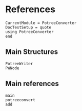 # References
```@meta
CurrentModule = PotreeConverter
DocTestSetup = quote
using PotreeConverter
end
```

## Main Structures
```@docs
PotreeWriter
PWNode
```

## Main references

```@docs
main
potreeconvert
add
```
